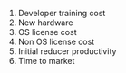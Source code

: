1. Developer training cost
2. New hardware
3. OS license cost
4. Non OS license cost
5. Initial reducer productivity
6. Time to market
